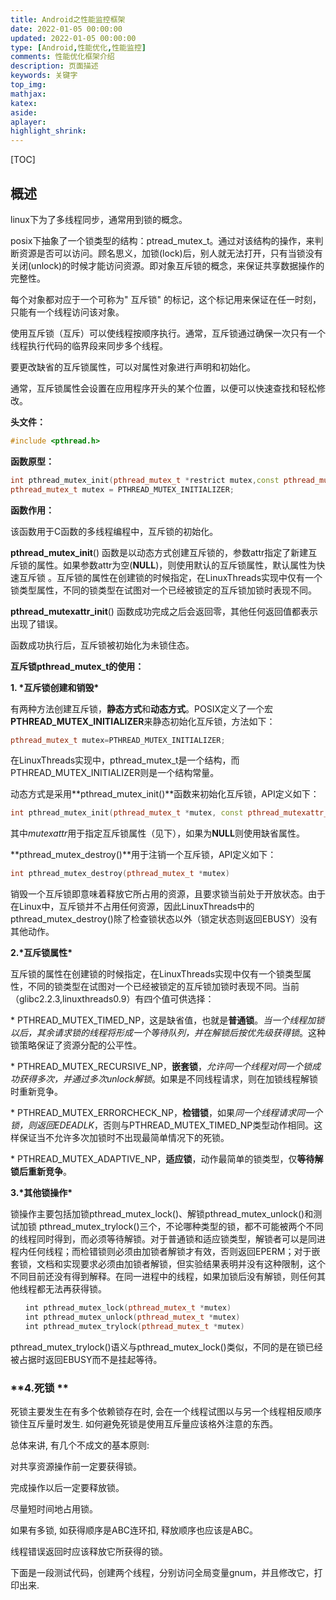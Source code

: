 ```yaml
---
title: Android之性能监控框架
date: 2022-01-05 00:00:00
updated: 2022-01-05 00:00:00
type: [Android,性能优化,性能监控]
comments: 性能优化框架介绍
description: 页面描述
keywords: 关键字
top_img:
mathjax:
katex:
aside:
aplayer:
highlight_shrink:
---
```


[TOC]



## 概述

linux下为了多线程同步，通常用到锁的概念。

posix下抽象了一个锁类型的结构：ptread_mutex_t。通过对该结构的操作，来判断资源是否可以访问。顾名思义，加锁(lock)后，别人就无法打开，只有当锁没有关闭(unlock)的时候才能访问资源。即对象互斥锁的概念，来保证共享数据操作的完整性。

每个对象都对应于一个可称为" 互斥锁" 的标记，这个标记用来保证在任一时刻，只能有一个线程访问该对象。

使用互斥锁（互斥）可以使线程按顺序执行。通常，互斥锁通过确保一次只有一个线程执行代码的临界段来同步多个线程。

要更改缺省的互斥锁属性，可以对属性对象进行声明和初始化。

通常，互斥锁属性会设置在应用程序开头的某个位置，以便可以快速查找和轻松修改。



**头文件：**

```c++
#include <pthread.h>
```

**函数原型：**

```c++
int pthread_mutex_init(pthread_mutex_t *restrict mutex,const pthread_mutexattr_t *restrict attr);
pthread_mutex_t mutex = PTHREAD_MUTEX_INITIALIZER;
```

**函数作用：**

该函数用于C函数的多线程编程中，互斥锁的初始化。

**pthread_mutex_init**() 函数是以动态方式创建互斥锁的，参数attr指定了新建互斥锁的属性。如果参数attr为空(**NULL**)，则使用默认的互斥锁属性，默认属性为快速互斥锁 。互斥锁的属性在创建锁的时候指定，在LinuxThreads实现中仅有一个锁类型属性，不同的锁类型在试图对一个已经被锁定的互斥锁加锁时表现不同。

**pthread_mutexattr_init**() 函数成功完成之后会返回零，其他任何返回值都表示出现了错误。

函数成功执行后，互斥锁被初始化为未锁住态。



 **互斥锁pthread_mutex_t的使用：**

**1. \*互斥锁创建和销毁\***

有两种方法创建互斥锁，**静态方式**和**动态方式**。POSIX定义了一个宏**PTHREAD_MUTEX_INITIALIZER**来静态初始化互斥锁，方法如下：

```c++
pthread_mutex_t mutex=PTHREAD_MUTEX_INITIALIZER;
```

在LinuxThreads实现中，pthread_mutex_t是一个结构，而PTHREAD_MUTEX_INITIALIZER则是一个结构常量。



动态方式是采用**pthread_mutex_init()**函数来初始化互斥锁，API定义如下：

```c++
int pthread_mutex_init(pthread_mutex_t *mutex, const pthread_mutexattr_t *mutexattr)
```

其中*mutexattr*用于指定互斥锁属性（见下），如果为**NULL**则使用缺省属性。

**pthread_mutex_destroy()**用于注销一个互斥锁，API定义如下：

```c++
int pthread_mutex_destroy(pthread_mutex_t *mutex)
```

销毁一个互斥锁即意味着释放它所占用的资源，且要求锁当前处于开放状态。由于在Linux中，互斥锁并不占用任何资源，因此LinuxThreads中的 pthread_mutex_destroy()除了检查锁状态以外（锁定状态则返回EBUSY）没有其他动作。

**2.\*互斥锁属性\***

互斥锁的属性在创建锁的时候指定，在LinuxThreads实现中仅有一个锁类型属性，不同的锁类型在试图对一个已经被锁定的互斥锁加锁时表现不同。当前（glibc2.2.3,linuxthreads0.9）有四个值可供选择：

\* PTHREAD_MUTEX_TIMED_NP，这是缺省值，也就是**普通锁**。*当一个线程加锁以后，其余请求锁的线程将形成一个等待队列，并在解锁后按优先级获得锁*。这种锁策略保证了资源分配的公平性。

\* PTHREAD_MUTEX_RECURSIVE_NP，**嵌套锁**，*允许同一个线程对同一个锁成功获得多次，并通过多次unlock解锁*。如果是不同线程请求，则在加锁线程解锁时重新竞争。

\* PTHREAD_MUTEX_ERRORCHECK_NP，**检错锁**，如果*同一个线程请求同一个锁，则返回EDEADLK*，否则与PTHREAD_MUTEX_TIMED_NP类型动作相同。这样保证当不允许多次加锁时不出现最简单情况下的死锁。

\* PTHREAD_MUTEX_ADAPTIVE_NP，**适应锁**，动作最简单的锁类型，仅**等待解锁后重新竞争**。

**3.\*其他锁操作\***

锁操作主要包括加锁pthread_mutex_lock()、解锁pthread_mutex_unlock()和测试加锁 pthread_mutex_trylock()三个，不论哪种类型的锁，都不可能被两个不同的线程同时得到，而必须等待解锁。对于普通锁和适应锁类型，解锁者可以是同进程内任何线程；而检错锁则必须由加锁者解锁才有效，否则返回EPERM；对于嵌套锁，文档和实现要求必须由加锁者解锁，但实验结果表明并没有这种限制，这个不同目前还没有得到解释。在同一进程中的线程，如果加锁后没有解锁，则任何其他线程都无法再获得锁。

```c++
　　int pthread_mutex_lock(pthread_mutex_t *mutex)
　　int pthread_mutex_unlock(pthread_mutex_t *mutex)
　　int pthread_mutex_trylock(pthread_mutex_t *mutex)
```

pthread_mutex_trylock()语义与pthread_mutex_lock()类似，不同的是在锁已经被占据时返回EBUSY而不是挂起等待。

### **4.死锁 **

死锁主要发生在有多个依赖锁存在时, 会在一个线程试图以与另一个线程相反顺序锁住互斥量时发生. 如何避免死锁是使用互斥量应该格外注意的东西。
　　

总体来讲, 有几个不成文的基本原则:
　　

对共享资源操作前一定要获得锁。
　　

完成操作以后一定要释放锁。
　　

尽量短时间地占用锁。
　　

如果有多锁, 如获得顺序是ABC连环扣, 释放顺序也应该是ABC。
　　

线程错误返回时应该释放它所获得的锁。



下面是一段测试代码，创建两个线程，分别访问全局变量gnum，并且修改它，打印出来.

